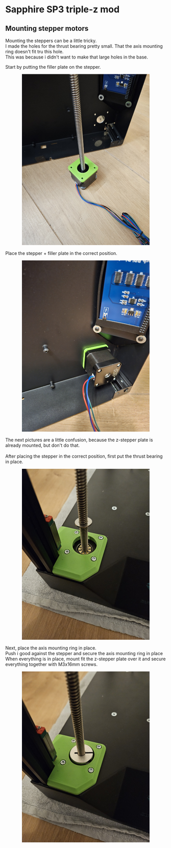 # Sapphire SP3 triple-z mod

## Mounting stepper motors

Mounting the steppers can be a little tricky. <br>
I made the holes for the thrust bearing pretty small. That the axis mounting ring doesn't fit tru this hole. <br>
This was because i didn't want to make that large holes in the base. <br>

Start by putting the filler plate on the stepper. <br>
<p align="center">
  <img width="400" src="../pictures/20240103_202405.jpg">
</p>

Place the stepper + filler plate in the correct position. <br>
<p align="center">
  <img width="400" src="../pictures/20240103_202753.jpg">
</p>

The next pictures are a little confusion, because the z-stepper plate is already mounted, but don't do that.<br><br>
After placing the stepper in the correct position, first put the thrust bearing in place. <br>
<p align="center">
  <img width="400" src="../pictures/20240118_200019.jpg">
</p>

Next, place the axis mounting ring in place. <br>
Push i good against the stepper and secure the axis mounting ring in place <br>
When everything is in place, mount fit the z-stepper plate over it and secure everything together with M3x16mm screws.
<p align="center">
  <img width="400" src="../pictures/20240118_200029.jpg">
</p>
